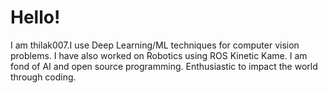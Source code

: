 # Hello!

I am thilak007.I use Deep Learning/ML techniques for computer vision problems. I have also worked on Robotics using ROS Kinetic Kame. I am fond of AI and open source programming. Enthusiastic to impact the world through coding.
